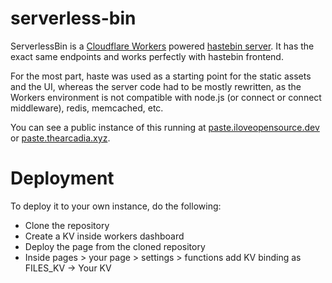 # serverless-bin
ServerlessBin is a [Cloudflare Workers](https://workers.cloudflare.com) powered [hastebin server](https://hastebin.com).
It has the exact same endpoints and works perfectly with hastebin frontend.

For the most part, haste was used as a starting point for the static assets and the UI, whereas the
server code had to be mostly rewritten, as the Workers environment is not compatible with node.js
(or connect or connect middleware), redis, memcached, etc.

You can see a public instance of this running at
[paste.iloveopensource.dev](https://paste.iloveopensource.dev) or [paste.thearcadia.xyz](https://paste.thearcadia.xyz).

# Deployment
To deploy it to your own instance, do the following:
- Clone the repository
- Create a KV inside workers dashboard
- Deploy the page from the cloned repository
- Inside pages > your page > settings > functions add KV binding as FILES_KV -> Your KV
